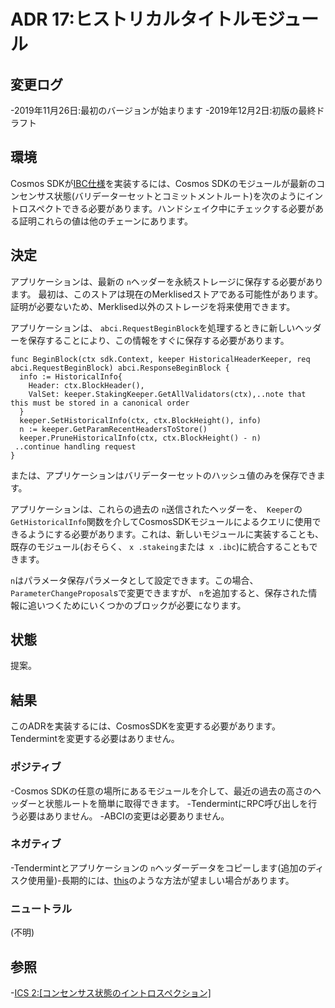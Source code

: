 # ADR 17:ヒストリカルタイトルモジュール

## 変更ログ

-2019年11月26日:最初のバージョンが始まります
-2019年12月2日:初版の最終ドラフト

## 環境

Cosmos SDKが[IBC仕様](https://github.com/cosmos/ics)を実装するには、Cosmos SDKのモジュールが最新のコンセンサス状態(バリデーターセットとコミットメントルート)を次のようにイントロスペクトできる必要があります。ハンドシェイク中にチェックする必要がある証明これらの値は他のチェーンにあります。

## 決定

アプリケーションは、最新の `n`ヘッダーを永続ストレージに保存する必要があります。 最初は、このストアは現在のMerklisedストアである可能性があります。 証明が必要ないため、Merklised以外のストレージを将来使用できます。

アプリケーションは、 `abci.RequestBeginBlock`を処理するときに新しいヘッダーを保存することにより、この情報をすぐに保存する必要があります。 

```golang
func BeginBlock(ctx sdk.Context, keeper HistoricalHeaderKeeper, req abci.RequestBeginBlock) abci.ResponseBeginBlock {
  info := HistoricalInfo{
    Header: ctx.BlockHeader(),
    ValSet: keeper.StakingKeeper.GetAllValidators(ctx),..note that this must be stored in a canonical order
  }
  keeper.SetHistoricalInfo(ctx, ctx.BlockHeight(), info)
  n := keeper.GetParamRecentHeadersToStore()
  keeper.PruneHistoricalInfo(ctx, ctx.BlockHeight() - n)
 ..continue handling request
}
```

または、アプリケーションはバリデーターセットのハッシュ値のみを保存できます。

アプリケーションは、これらの過去の `n`送信されたヘッダーを、` Keeper`の `GetHistoricalInfo`関数を介してCosmosSDKモジュールによるクエリに使用できるようにする必要があります。これは、新しいモジュールに実装することも、既存のモジュール(おそらく、 `x .stakeing`または` x .ibc`)に統合することもできます。

`n`はパラメータ保存パラメータとして設定できます。この場合、` ParameterChangeProposal`sで変更できますが、 `n`を追加すると、保存された情報に追いつくためにいくつかのブロックが必要になります。

## 状態

提案。

## 結果

このADRを実装するには、CosmosSDKを変更する必要があります。 Tendermintを変更する必要はありません。

### ポジティブ

-Cosmos SDKの任意の場所にあるモジュールを介して、最近の過去の高さのヘッダーと状態ルートを簡単に取得できます。
-TendermintにRPC呼び出しを行う必要はありません。
-ABCIの変更は必要ありません。

### ネガティブ

-Tendermintとアプリケーションの `n`ヘッダーデータをコピーします(追加のディスク使用量)-長期的には、[this](https://github.com/tendermint/tendermint/issues/4210)のような方法が望ましい場合があります。

### ニュートラル

(不明)

## 参照

-[ICS 2:[コンセンサス状態のイントロスペクション]](https://github.com/cosmos/ibc/tree/master/spec/core/ics-002-client-semantics#consensus-state-introspection) 
